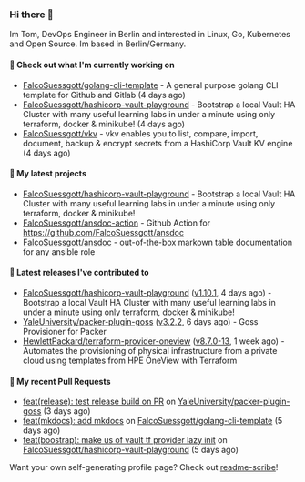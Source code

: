 ### Hi there 👋

Im Tom, DevOps Engineer in Berlin and interested in Linux, Go, Kubernetes and Open Source.
Im based in Berlin/Germany.

#### 👷 Check out what I'm currently working on

- [FalcoSuessgott/golang-cli-template](https://github.com/FalcoSuessgott/golang-cli-template) - A general purpose golang CLI  template for Github and Gitlab (4 days ago)
- [FalcoSuessgott/hashicorp-vault-playground](https://github.com/FalcoSuessgott/hashicorp-vault-playground) - Bootstrap a local Vault HA Cluster with many useful learning labs in under a minute using only terraform, docker &amp; minikube! (4 days ago)
- [FalcoSuessgott/vkv](https://github.com/FalcoSuessgott/vkv) - vkv enables you to list, compare, import, document, backup &amp; encrypt secrets from a HashiCorp Vault KV engine (4 days ago)

#### 🌱 My latest projects

- [FalcoSuessgott/hashicorp-vault-playground](https://github.com/FalcoSuessgott/hashicorp-vault-playground) - Bootstrap a local Vault HA Cluster with many useful learning labs in under a minute using only terraform, docker &amp; minikube!
- [FalcoSuessgott/ansdoc-action](https://github.com/FalcoSuessgott/ansdoc-action) - Github Action for https://github.com/FalcoSuessgott/ansdoc
- [FalcoSuessgott/ansdoc](https://github.com/FalcoSuessgott/ansdoc) - out-of-the-box markown table documentation for any ansible role

#### 🔭 Latest releases I've contributed to

- [FalcoSuessgott/hashicorp-vault-playground](https://github.com/FalcoSuessgott/hashicorp-vault-playground) ([v1.10.1](https://github.com/FalcoSuessgott/hashicorp-vault-playground/releases/tag/v1.10.1), 4 days ago) - Bootstrap a local Vault HA Cluster with many useful learning labs in under a minute using only terraform, docker &amp; minikube!
- [YaleUniversity/packer-plugin-goss](https://github.com/YaleUniversity/packer-plugin-goss) ([v3.2.2](https://github.com/YaleUniversity/packer-plugin-goss/releases/tag/v3.2.2), 6 days ago) - Goss Provisioner for Packer
- [HewlettPackard/terraform-provider-oneview](https://github.com/HewlettPackard/terraform-provider-oneview) ([v8.7.0-13](https://github.com/HewlettPackard/terraform-provider-oneview/releases/tag/v8.7.0-13), 1 week ago) - Automates the provisioning of physical infrastructure from a private cloud using templates from HPE OneView with Terraform

#### 🔨 My recent Pull Requests

- [feat(release): test release build on PR](https://github.com/YaleUniversity/packer-plugin-goss/pull/80) on [YaleUniversity/packer-plugin-goss](https://github.com/YaleUniversity/packer-plugin-goss) (3 days ago)
- [feat(mkdocs): add mkdocs](https://github.com/FalcoSuessgott/golang-cli-template/pull/92) on [FalcoSuessgott/golang-cli-template](https://github.com/FalcoSuessgott/golang-cli-template) (5 days ago)
- [feat(boostrap): make us of vault tf provider lazy init](https://github.com/FalcoSuessgott/hashicorp-vault-playground/pull/40) on [FalcoSuessgott/hashicorp-vault-playground](https://github.com/FalcoSuessgott/hashicorp-vault-playground) (5 days ago)

Want your own self-generating profile page? Check out [readme-scribe](https://github.com/muesli/readme-scribe)!